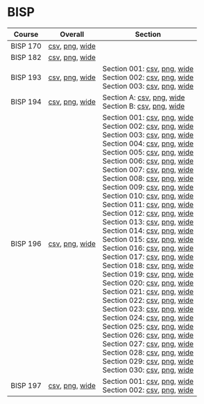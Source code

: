 # BISP

| Course | Overall | Section |
| ------ | ------- | ------- |
| BISP 170 | [csv](https://github.com/UCSD-Historical-Enrollment-Data/2024Spring/blob/main/overall/BISP%20170.csv), [png](https://raw.githubusercontent.com/UCSD-Historical-Enrollment-Data/2024Spring/main/plot_overall/BISP%20170.png), [wide](https://raw.githubusercontent.com/UCSD-Historical-Enrollment-Data/2024Spring/main/plot_overall_wide/BISP%20170.png) |  |
| BISP 182 | [csv](https://github.com/UCSD-Historical-Enrollment-Data/2024Spring/blob/main/overall/BISP%20182.csv), [png](https://raw.githubusercontent.com/UCSD-Historical-Enrollment-Data/2024Spring/main/plot_overall/BISP%20182.png), [wide](https://raw.githubusercontent.com/UCSD-Historical-Enrollment-Data/2024Spring/main/plot_overall_wide/BISP%20182.png) |  |
| BISP 193 | [csv](https://github.com/UCSD-Historical-Enrollment-Data/2024Spring/blob/main/overall/BISP%20193.csv), [png](https://raw.githubusercontent.com/UCSD-Historical-Enrollment-Data/2024Spring/main/plot_overall/BISP%20193.png), [wide](https://raw.githubusercontent.com/UCSD-Historical-Enrollment-Data/2024Spring/main/plot_overall_wide/BISP%20193.png) | Section 001: [csv](https://github.com/UCSD-Historical-Enrollment-Data/2024Spring/blob/main/section/BISP%20193_001.csv), [png](https://raw.githubusercontent.com/UCSD-Historical-Enrollment-Data/2024Spring/main/plot_section/BISP%20193_001.png), [wide](https://raw.githubusercontent.com/UCSD-Historical-Enrollment-Data/2024Spring/main/plot_section_wide/BISP%20193_001.png)<br>Section 002: [csv](https://github.com/UCSD-Historical-Enrollment-Data/2024Spring/blob/main/section/BISP%20193_002.csv), [png](https://raw.githubusercontent.com/UCSD-Historical-Enrollment-Data/2024Spring/main/plot_section/BISP%20193_002.png), [wide](https://raw.githubusercontent.com/UCSD-Historical-Enrollment-Data/2024Spring/main/plot_section_wide/BISP%20193_002.png)<br>Section 003: [csv](https://github.com/UCSD-Historical-Enrollment-Data/2024Spring/blob/main/section/BISP%20193_003.csv), [png](https://raw.githubusercontent.com/UCSD-Historical-Enrollment-Data/2024Spring/main/plot_section/BISP%20193_003.png), [wide](https://raw.githubusercontent.com/UCSD-Historical-Enrollment-Data/2024Spring/main/plot_section_wide/BISP%20193_003.png) |
| BISP 194 | [csv](https://github.com/UCSD-Historical-Enrollment-Data/2024Spring/blob/main/overall/BISP%20194.csv), [png](https://raw.githubusercontent.com/UCSD-Historical-Enrollment-Data/2024Spring/main/plot_overall/BISP%20194.png), [wide](https://raw.githubusercontent.com/UCSD-Historical-Enrollment-Data/2024Spring/main/plot_overall_wide/BISP%20194.png) | Section A: [csv](https://github.com/UCSD-Historical-Enrollment-Data/2024Spring/blob/main/section/BISP%20194_A.csv), [png](https://raw.githubusercontent.com/UCSD-Historical-Enrollment-Data/2024Spring/main/plot_section/BISP%20194_A.png), [wide](https://raw.githubusercontent.com/UCSD-Historical-Enrollment-Data/2024Spring/main/plot_section_wide/BISP%20194_A.png)<br>Section B: [csv](https://github.com/UCSD-Historical-Enrollment-Data/2024Spring/blob/main/section/BISP%20194_B.csv), [png](https://raw.githubusercontent.com/UCSD-Historical-Enrollment-Data/2024Spring/main/plot_section/BISP%20194_B.png), [wide](https://raw.githubusercontent.com/UCSD-Historical-Enrollment-Data/2024Spring/main/plot_section_wide/BISP%20194_B.png) |
| BISP 196 | [csv](https://github.com/UCSD-Historical-Enrollment-Data/2024Spring/blob/main/overall/BISP%20196.csv), [png](https://raw.githubusercontent.com/UCSD-Historical-Enrollment-Data/2024Spring/main/plot_overall/BISP%20196.png), [wide](https://raw.githubusercontent.com/UCSD-Historical-Enrollment-Data/2024Spring/main/plot_overall_wide/BISP%20196.png) | Section 001: [csv](https://github.com/UCSD-Historical-Enrollment-Data/2024Spring/blob/main/section/BISP%20196_001.csv), [png](https://raw.githubusercontent.com/UCSD-Historical-Enrollment-Data/2024Spring/main/plot_section/BISP%20196_001.png), [wide](https://raw.githubusercontent.com/UCSD-Historical-Enrollment-Data/2024Spring/main/plot_section_wide/BISP%20196_001.png)<br>Section 002: [csv](https://github.com/UCSD-Historical-Enrollment-Data/2024Spring/blob/main/section/BISP%20196_002.csv), [png](https://raw.githubusercontent.com/UCSD-Historical-Enrollment-Data/2024Spring/main/plot_section/BISP%20196_002.png), [wide](https://raw.githubusercontent.com/UCSD-Historical-Enrollment-Data/2024Spring/main/plot_section_wide/BISP%20196_002.png)<br>Section 003: [csv](https://github.com/UCSD-Historical-Enrollment-Data/2024Spring/blob/main/section/BISP%20196_003.csv), [png](https://raw.githubusercontent.com/UCSD-Historical-Enrollment-Data/2024Spring/main/plot_section/BISP%20196_003.png), [wide](https://raw.githubusercontent.com/UCSD-Historical-Enrollment-Data/2024Spring/main/plot_section_wide/BISP%20196_003.png)<br>Section 004: [csv](https://github.com/UCSD-Historical-Enrollment-Data/2024Spring/blob/main/section/BISP%20196_004.csv), [png](https://raw.githubusercontent.com/UCSD-Historical-Enrollment-Data/2024Spring/main/plot_section/BISP%20196_004.png), [wide](https://raw.githubusercontent.com/UCSD-Historical-Enrollment-Data/2024Spring/main/plot_section_wide/BISP%20196_004.png)<br>Section 005: [csv](https://github.com/UCSD-Historical-Enrollment-Data/2024Spring/blob/main/section/BISP%20196_005.csv), [png](https://raw.githubusercontent.com/UCSD-Historical-Enrollment-Data/2024Spring/main/plot_section/BISP%20196_005.png), [wide](https://raw.githubusercontent.com/UCSD-Historical-Enrollment-Data/2024Spring/main/plot_section_wide/BISP%20196_005.png)<br>Section 006: [csv](https://github.com/UCSD-Historical-Enrollment-Data/2024Spring/blob/main/section/BISP%20196_006.csv), [png](https://raw.githubusercontent.com/UCSD-Historical-Enrollment-Data/2024Spring/main/plot_section/BISP%20196_006.png), [wide](https://raw.githubusercontent.com/UCSD-Historical-Enrollment-Data/2024Spring/main/plot_section_wide/BISP%20196_006.png)<br>Section 007: [csv](https://github.com/UCSD-Historical-Enrollment-Data/2024Spring/blob/main/section/BISP%20196_007.csv), [png](https://raw.githubusercontent.com/UCSD-Historical-Enrollment-Data/2024Spring/main/plot_section/BISP%20196_007.png), [wide](https://raw.githubusercontent.com/UCSD-Historical-Enrollment-Data/2024Spring/main/plot_section_wide/BISP%20196_007.png)<br>Section 008: [csv](https://github.com/UCSD-Historical-Enrollment-Data/2024Spring/blob/main/section/BISP%20196_008.csv), [png](https://raw.githubusercontent.com/UCSD-Historical-Enrollment-Data/2024Spring/main/plot_section/BISP%20196_008.png), [wide](https://raw.githubusercontent.com/UCSD-Historical-Enrollment-Data/2024Spring/main/plot_section_wide/BISP%20196_008.png)<br>Section 009: [csv](https://github.com/UCSD-Historical-Enrollment-Data/2024Spring/blob/main/section/BISP%20196_009.csv), [png](https://raw.githubusercontent.com/UCSD-Historical-Enrollment-Data/2024Spring/main/plot_section/BISP%20196_009.png), [wide](https://raw.githubusercontent.com/UCSD-Historical-Enrollment-Data/2024Spring/main/plot_section_wide/BISP%20196_009.png)<br>Section 010: [csv](https://github.com/UCSD-Historical-Enrollment-Data/2024Spring/blob/main/section/BISP%20196_010.csv), [png](https://raw.githubusercontent.com/UCSD-Historical-Enrollment-Data/2024Spring/main/plot_section/BISP%20196_010.png), [wide](https://raw.githubusercontent.com/UCSD-Historical-Enrollment-Data/2024Spring/main/plot_section_wide/BISP%20196_010.png)<br>Section 011: [csv](https://github.com/UCSD-Historical-Enrollment-Data/2024Spring/blob/main/section/BISP%20196_011.csv), [png](https://raw.githubusercontent.com/UCSD-Historical-Enrollment-Data/2024Spring/main/plot_section/BISP%20196_011.png), [wide](https://raw.githubusercontent.com/UCSD-Historical-Enrollment-Data/2024Spring/main/plot_section_wide/BISP%20196_011.png)<br>Section 012: [csv](https://github.com/UCSD-Historical-Enrollment-Data/2024Spring/blob/main/section/BISP%20196_012.csv), [png](https://raw.githubusercontent.com/UCSD-Historical-Enrollment-Data/2024Spring/main/plot_section/BISP%20196_012.png), [wide](https://raw.githubusercontent.com/UCSD-Historical-Enrollment-Data/2024Spring/main/plot_section_wide/BISP%20196_012.png)<br>Section 013: [csv](https://github.com/UCSD-Historical-Enrollment-Data/2024Spring/blob/main/section/BISP%20196_013.csv), [png](https://raw.githubusercontent.com/UCSD-Historical-Enrollment-Data/2024Spring/main/plot_section/BISP%20196_013.png), [wide](https://raw.githubusercontent.com/UCSD-Historical-Enrollment-Data/2024Spring/main/plot_section_wide/BISP%20196_013.png)<br>Section 014: [csv](https://github.com/UCSD-Historical-Enrollment-Data/2024Spring/blob/main/section/BISP%20196_014.csv), [png](https://raw.githubusercontent.com/UCSD-Historical-Enrollment-Data/2024Spring/main/plot_section/BISP%20196_014.png), [wide](https://raw.githubusercontent.com/UCSD-Historical-Enrollment-Data/2024Spring/main/plot_section_wide/BISP%20196_014.png)<br>Section 015: [csv](https://github.com/UCSD-Historical-Enrollment-Data/2024Spring/blob/main/section/BISP%20196_015.csv), [png](https://raw.githubusercontent.com/UCSD-Historical-Enrollment-Data/2024Spring/main/plot_section/BISP%20196_015.png), [wide](https://raw.githubusercontent.com/UCSD-Historical-Enrollment-Data/2024Spring/main/plot_section_wide/BISP%20196_015.png)<br>Section 016: [csv](https://github.com/UCSD-Historical-Enrollment-Data/2024Spring/blob/main/section/BISP%20196_016.csv), [png](https://raw.githubusercontent.com/UCSD-Historical-Enrollment-Data/2024Spring/main/plot_section/BISP%20196_016.png), [wide](https://raw.githubusercontent.com/UCSD-Historical-Enrollment-Data/2024Spring/main/plot_section_wide/BISP%20196_016.png)<br>Section 017: [csv](https://github.com/UCSD-Historical-Enrollment-Data/2024Spring/blob/main/section/BISP%20196_017.csv), [png](https://raw.githubusercontent.com/UCSD-Historical-Enrollment-Data/2024Spring/main/plot_section/BISP%20196_017.png), [wide](https://raw.githubusercontent.com/UCSD-Historical-Enrollment-Data/2024Spring/main/plot_section_wide/BISP%20196_017.png)<br>Section 018: [csv](https://github.com/UCSD-Historical-Enrollment-Data/2024Spring/blob/main/section/BISP%20196_018.csv), [png](https://raw.githubusercontent.com/UCSD-Historical-Enrollment-Data/2024Spring/main/plot_section/BISP%20196_018.png), [wide](https://raw.githubusercontent.com/UCSD-Historical-Enrollment-Data/2024Spring/main/plot_section_wide/BISP%20196_018.png)<br>Section 019: [csv](https://github.com/UCSD-Historical-Enrollment-Data/2024Spring/blob/main/section/BISP%20196_019.csv), [png](https://raw.githubusercontent.com/UCSD-Historical-Enrollment-Data/2024Spring/main/plot_section/BISP%20196_019.png), [wide](https://raw.githubusercontent.com/UCSD-Historical-Enrollment-Data/2024Spring/main/plot_section_wide/BISP%20196_019.png)<br>Section 020: [csv](https://github.com/UCSD-Historical-Enrollment-Data/2024Spring/blob/main/section/BISP%20196_020.csv), [png](https://raw.githubusercontent.com/UCSD-Historical-Enrollment-Data/2024Spring/main/plot_section/BISP%20196_020.png), [wide](https://raw.githubusercontent.com/UCSD-Historical-Enrollment-Data/2024Spring/main/plot_section_wide/BISP%20196_020.png)<br>Section 021: [csv](https://github.com/UCSD-Historical-Enrollment-Data/2024Spring/blob/main/section/BISP%20196_021.csv), [png](https://raw.githubusercontent.com/UCSD-Historical-Enrollment-Data/2024Spring/main/plot_section/BISP%20196_021.png), [wide](https://raw.githubusercontent.com/UCSD-Historical-Enrollment-Data/2024Spring/main/plot_section_wide/BISP%20196_021.png)<br>Section 022: [csv](https://github.com/UCSD-Historical-Enrollment-Data/2024Spring/blob/main/section/BISP%20196_022.csv), [png](https://raw.githubusercontent.com/UCSD-Historical-Enrollment-Data/2024Spring/main/plot_section/BISP%20196_022.png), [wide](https://raw.githubusercontent.com/UCSD-Historical-Enrollment-Data/2024Spring/main/plot_section_wide/BISP%20196_022.png)<br>Section 023: [csv](https://github.com/UCSD-Historical-Enrollment-Data/2024Spring/blob/main/section/BISP%20196_023.csv), [png](https://raw.githubusercontent.com/UCSD-Historical-Enrollment-Data/2024Spring/main/plot_section/BISP%20196_023.png), [wide](https://raw.githubusercontent.com/UCSD-Historical-Enrollment-Data/2024Spring/main/plot_section_wide/BISP%20196_023.png)<br>Section 024: [csv](https://github.com/UCSD-Historical-Enrollment-Data/2024Spring/blob/main/section/BISP%20196_024.csv), [png](https://raw.githubusercontent.com/UCSD-Historical-Enrollment-Data/2024Spring/main/plot_section/BISP%20196_024.png), [wide](https://raw.githubusercontent.com/UCSD-Historical-Enrollment-Data/2024Spring/main/plot_section_wide/BISP%20196_024.png)<br>Section 025: [csv](https://github.com/UCSD-Historical-Enrollment-Data/2024Spring/blob/main/section/BISP%20196_025.csv), [png](https://raw.githubusercontent.com/UCSD-Historical-Enrollment-Data/2024Spring/main/plot_section/BISP%20196_025.png), [wide](https://raw.githubusercontent.com/UCSD-Historical-Enrollment-Data/2024Spring/main/plot_section_wide/BISP%20196_025.png)<br>Section 026: [csv](https://github.com/UCSD-Historical-Enrollment-Data/2024Spring/blob/main/section/BISP%20196_026.csv), [png](https://raw.githubusercontent.com/UCSD-Historical-Enrollment-Data/2024Spring/main/plot_section/BISP%20196_026.png), [wide](https://raw.githubusercontent.com/UCSD-Historical-Enrollment-Data/2024Spring/main/plot_section_wide/BISP%20196_026.png)<br>Section 027: [csv](https://github.com/UCSD-Historical-Enrollment-Data/2024Spring/blob/main/section/BISP%20196_027.csv), [png](https://raw.githubusercontent.com/UCSD-Historical-Enrollment-Data/2024Spring/main/plot_section/BISP%20196_027.png), [wide](https://raw.githubusercontent.com/UCSD-Historical-Enrollment-Data/2024Spring/main/plot_section_wide/BISP%20196_027.png)<br>Section 028: [csv](https://github.com/UCSD-Historical-Enrollment-Data/2024Spring/blob/main/section/BISP%20196_028.csv), [png](https://raw.githubusercontent.com/UCSD-Historical-Enrollment-Data/2024Spring/main/plot_section/BISP%20196_028.png), [wide](https://raw.githubusercontent.com/UCSD-Historical-Enrollment-Data/2024Spring/main/plot_section_wide/BISP%20196_028.png)<br>Section 029: [csv](https://github.com/UCSD-Historical-Enrollment-Data/2024Spring/blob/main/section/BISP%20196_029.csv), [png](https://raw.githubusercontent.com/UCSD-Historical-Enrollment-Data/2024Spring/main/plot_section/BISP%20196_029.png), [wide](https://raw.githubusercontent.com/UCSD-Historical-Enrollment-Data/2024Spring/main/plot_section_wide/BISP%20196_029.png)<br>Section 030: [csv](https://github.com/UCSD-Historical-Enrollment-Data/2024Spring/blob/main/section/BISP%20196_030.csv), [png](https://raw.githubusercontent.com/UCSD-Historical-Enrollment-Data/2024Spring/main/plot_section/BISP%20196_030.png), [wide](https://raw.githubusercontent.com/UCSD-Historical-Enrollment-Data/2024Spring/main/plot_section_wide/BISP%20196_030.png) |
| BISP 197 | [csv](https://github.com/UCSD-Historical-Enrollment-Data/2024Spring/blob/main/overall/BISP%20197.csv), [png](https://raw.githubusercontent.com/UCSD-Historical-Enrollment-Data/2024Spring/main/plot_overall/BISP%20197.png), [wide](https://raw.githubusercontent.com/UCSD-Historical-Enrollment-Data/2024Spring/main/plot_overall_wide/BISP%20197.png) | Section 001: [csv](https://github.com/UCSD-Historical-Enrollment-Data/2024Spring/blob/main/section/BISP%20197_001.csv), [png](https://raw.githubusercontent.com/UCSD-Historical-Enrollment-Data/2024Spring/main/plot_section/BISP%20197_001.png), [wide](https://raw.githubusercontent.com/UCSD-Historical-Enrollment-Data/2024Spring/main/plot_section_wide/BISP%20197_001.png)<br>Section 002: [csv](https://github.com/UCSD-Historical-Enrollment-Data/2024Spring/blob/main/section/BISP%20197_002.csv), [png](https://raw.githubusercontent.com/UCSD-Historical-Enrollment-Data/2024Spring/main/plot_section/BISP%20197_002.png), [wide](https://raw.githubusercontent.com/UCSD-Historical-Enrollment-Data/2024Spring/main/plot_section_wide/BISP%20197_002.png) |
